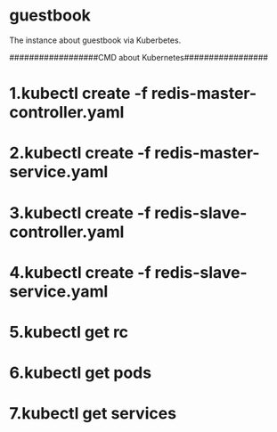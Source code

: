 # guestbook
The instance about guestbook via Kuberbetes.

##################CMD about Kubernetes#################
# 1.kubectl create -f redis-master-controller.yaml
# 2.kubectl create -f redis-master-service.yaml
# 3.kubectl create -f redis-slave-controller.yaml
# 4.kubectl create -f redis-slave-service.yaml
# 5.kubectl get rc
# 6.kubectl get pods
# 7.kubectl get services

